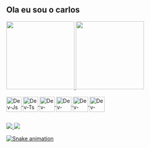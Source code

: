 ## Ola eu sou o carlos
<div>
<a href="https://github.com/DevUnusual">
<img height="180em" src="https://github-readme-stats.vercel.app/api?username=DevUnusual&show_icons=true&theme=radical"/>
<img height="180em" src="https://github-readme-stats.vercel.app/api/top-langs/?username=DevUnusual&layout=compact&theme=radical"/>
</div>
<div style="display: inline_block"><br>
  <img align="center" alt="Dev-Js" "height"="30" width="40" src="https://cdn.jsdelivr.net/gh/devicons/devicon/icons/javascript/javascript-plain.svg" />
  <img align="center" alt="Dev-Ts" "height"="30" width="40" src="https://cdn.jsdelivr.net/gh/devicons/devicon/icons/typescript/typescript-original.svg" />
  <img align="center" alt="Dev-NodeJs" "height"="30" width="40" src="https://cdn.jsdelivr.net/gh/devicons/devicon/icons/nodejs/nodejs-plain.svg" />
  <img align="center" alt="Dev-React" "height"="30" width="40" src="https://cdn.jsdelivr.net/gh/devicons/devicon/icons/react/react-original.svg" />
  <img align="center" alt="Dev-Python" "height"="30" width="40" src="https://cdn.jsdelivr.net/gh/devicons/devicon/icons/python/python-original-wordmark.svg" />
  <img align="center" alt="Dev-Vscode" "height"="30" width="40" src="https://cdn.jsdelivr.net/gh/devicons/devicon/icons/vscode/vscode-original-wordmark.svg" />
 </div>
 
 ##
 
<div>
<a href="https://www.linkedin.com/in/carlos-meneses-guimaraes-sousa-7a8b511b2/"><img src="https://img.shields.io/badge/LinkedIn-0077B5?style=for-the-badge&logo=linkedin&logoColor=white">
<a href="mailto:carlos.meneses.g.s@gmail.com"><img src="https://img.shields.io/badge/Gmail-D14836?style=for-the-badge&logo=gmail&logoColor=black">
</div>
  
 ![Snake animation](https://github.com/rafaballerini/DevUnusual/blob/output/github-contribution-grid-snake.svg)
